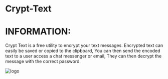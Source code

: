 # Crypt-Text

# INFORMATION:

 Crypt Text is a free utility to encrypt your text messages.
 Encrypted text can easily be saved or copied to the clipboard,
 You can then send the encoded text to a user access a chat messenger or email,
 They can then decrypt the message with the correct password.
 
![logo](https://user-images.githubusercontent.com/17520035/137645130-b804e3d2-a32d-4da4-8aa1-e7faae3c99ca.png)
